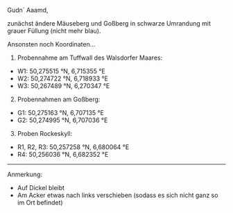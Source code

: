 Gudn´ Aaamd,

zunächst ändere Mäuseberg und Goßberg in schwarze Umrandung mit grauer Füllung (nicht mehr blau).

Ansonsten noch Koordinaten...

1) Probennahme am Tuffwall des Walsdorfer Maares:

- W1: 50,275515 °N, 6,715355 °E
- W2: 50,274722 °N, 6,718933 °E
- W3: 50,267489 °N, 6,270347 °E

2) Probennahmen am Goßberg:

- G1: 50,275163 °N, 6,707135 °E
- G2: 50,274995 °N, 6,707036 °E

3) Proben Rockeskyll:

- R1, R2, R3: 50,257258 °N, 6,680064 °E
- R4: 50,256036 °N, 6,682352 °E

____________

Anmerkung:
- Auf Dickel bleibt
- Am Acker etwas nach links verschieben (sodass es sich nicht ganz so im Ort befindet)
